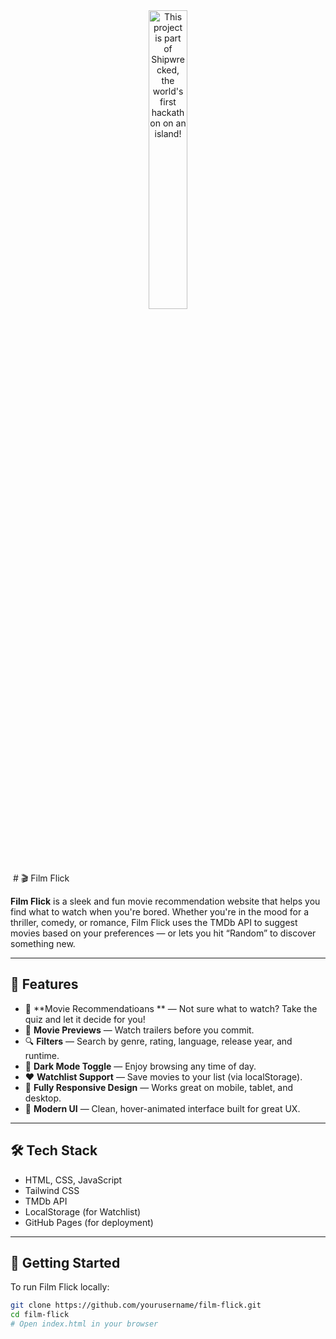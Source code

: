 <div align="center">
  <a href="https://shipwrecked.hackclub.com/?t=ghrm" target="_blank">
    <img src="https://hc-cdn.hel1.your-objectstorage.com/s/v3/739361f1d440b17fc9e2f74e49fc185d86cbec14_badge.png" 
         alt="This project is part of Shipwrecked, the world's first hackathon on an island!" 
         style="width: 35%;">
  </a>
</div>




 # 🎬 Film Flick

**Film Flick** is a sleek and fun movie recommendation website that helps you find what to watch when you're bored. Whether you're in the mood for a thriller, comedy, or romance, Film Flick uses the TMDb API to suggest movies based on your preferences — or lets you hit “Random” to discover something new.

---

## 🌟 Features

- 🎲 **Movie Recommendatioans ** — Not sure what to watch? Take the quiz and let it decide for you!
- 🎥 **Movie Previews** — Watch trailers before you commit.
- 🔍 **Filters** — Search by genre, rating, language, release year, and runtime.
- 🌙 **Dark Mode Toggle** — Enjoy browsing any time of day.
- ❤️ **Watchlist Support** — Save movies to your list (via localStorage).
- 📱 **Fully Responsive Design** — Works great on mobile, tablet, and desktop.
- 💅 **Modern UI** — Clean, hover-animated interface built for great UX.

---

## 🛠️ Tech Stack

- HTML, CSS, JavaScript
- Tailwind CSS
- TMDb API
- LocalStorage (for Watchlist)
- GitHub Pages (for deployment)

---

## 🚀 Getting Started

To run Film Flick locally:

```bash
git clone https://github.com/yourusername/film-flick.git
cd film-flick
# Open index.html in your browser
